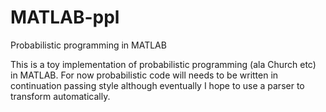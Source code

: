 # MATLAB-ppl
Probabilistic programming in MATLAB

This is a toy implementation of probabilistic programming (ala Church etc) in MATLAB. For now probabilistic code will needs to be written in continuation passing style although eventually I hope to use a parser to transform automatically.
